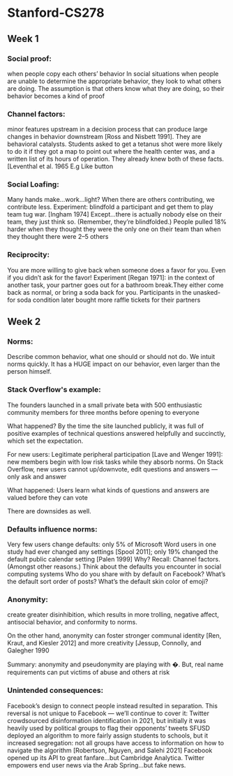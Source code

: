 # Stanford-CS278

## Week 1
 
### Social proof: 
when people copy each others’ behavior
In social situations when people are 
unable to determine the appropriate 
behavior, they look to what others are 
doing. 
The assumption is that others know 
what they are doing, so their behavior 
becomes a kind of proof

### Channel factors: 
minor features upstream in a decision process that 
can produce large changes in behavior downstream [Ross and 
Nisbett 1991]. They are behavioral catalysts.
Students asked to get a tetanus shot were more likely to do it if they got 
a map to point out where the health center was, and a written list of its 
hours of operation. They already knew both of these facts. [Leventhal et 
al. 1965
E.g Like button

### Social Loafing:
Many hands make…work…light?
When there are others contributing, we contribute less.
Experiment: blindfold a participant and get them to play team tug war. [Ingham 1974]
Except…there is actually nobody else on their team, they just think so. 
(Remember, they’re blindfolded.)
People pulled 18% harder when they thought they were the only one on 
their team than when they thought there were 2–5 others

### Reciprocity:
You are more willing to give back when someone does a favor for 
you. Even if you didn’t ask for the favor!
Experiment [Regan 1971]: in the context of another task, your 
partner goes out for a bathroom break.They either come back as 
normal, or bring a soda back for you. 
Participants in the unasked-for soda condition later bought more raffle 
tickets for their partners


## Week 2

### Norms:
Describe common behavior, what one should or should not do. 
We intuit norms quickly. It has a HUGE impact on our behavior, even larger than the person himself.

### Stack Overflow's example:

The founders launched in a small private beta 
with 500 enthusiastic community members for 
three months before opening to everyone

What happened? By the time the site launched publicly, it was full 
of positive examples of technical questions 
answered helpfully and succinctly, which set the 
expectation.

For new users: 
Legitimate peripheral participation [Lave and 
Wenger 1991]: new members begin with low risk tasks while they absorb norms. On Stack 
Overflow, new users cannot up/downvote, edit 
questions and answers — only ask and answer

What happened: Users learn what kinds of questions and 
answers are valued before they can vote

There are downsides as well.

### Defaults influence norms:
Very few users change defaults: only 5% of Microsoft Word users in 
one study had ever changed any settings [Spool 2011]; only 19% 
changed the default public calendar setting [Palen 1999]
Why? Recall: Channel factors. (Amongst other reasons.)
Think about the defaults you encounter in social computing systems
Who do you share with by default on Facebook?
What’s the default sort order of posts?
What’s the default skin color of emoji?

### Anonymity:

create greater disinhibition, which results in 
more trolling, negative affect, antisocial behavior, and conformity to norms.

On the other hand, anonymity can foster stronger communal identity 
[Ren, Kraut, and Kiesler 2012] and more creativity [Jessup, Connolly, and 
Galegher 1990

Summary: anonymity and pseudonymity are 
playing with �. But, real name requirements 
can put victims of abuse and others at risk

### Unintended consequences:
Facebook’s design to connect people instead resulted in separation.
This reversal is not unique to Facebook — we’ll continue to cover it:
Twitter crowdsourced disinformation identification in 2021, but initially it 
was heavily used by political groups to flag their opponents’ tweets
SFUSD deployed an algorithm to more fairly assign students to schools, 
but it increased segregation: not all groups have access to information on 
how to navigate the algorithm [Robertson, Nguyen, and Salehi 2021]
Facebook opened up its API to great fanfare…but Cambridge Analytica.
Twitter empowers end user news via the Arab Spring…but fake news.